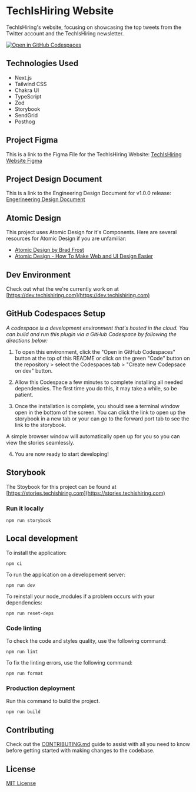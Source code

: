 # TechIsHiring Website

TechIsHiring's website, focusing on showcasing the top tweets from the Twitter account and the TechIsHiring newsletter.

[![Open in GitHub Codespaces](https://github.com/codespaces/badge.svg)](https://codespaces.new/TechIsHiring/techishiring-website)

## Technologies Used

- Next.js
- Tailwind CSS
- Chakra UI
- TypeScript
- Zod
- Storybook
- SendGrid
- Posthog

## Project Figma

This is a link to the Figma File for the TechIsHiring Website: [TechIsHiring Website Figma](https://www.figma.com/file/AHf38Z5LQ4v1YBIgJv0tsM/TechIsHiring?t=ItybLH9XnPZ96T8A-6)

## Project Design Document

This is a link to the Engineering Design Document for v1.0.0 release: [Engerineering Design Document](https://drive.google.com/file/d/15jYKdhq1NcL4rHJIvBxoLUuNlYRqOhMr/view?usp=sharing)

## Atomic Design

This project uses Atomic Design for it's Components. Here are several resources for Atomic Design if you are unfamiliar:

- [Atomic Design by Brad Frost](https://bradfrost.com/blog/post/atomic-web-design/)
- [Atomic Design - How To Make Web and UI Design Easier](https://www.youtube.com/watch?v=W3A33dmp17E)

## Dev Environment

Check out what the we're currently work on at [https://dev.techishiring.com](https://dev.techishiring.com)

## GitHub Codespaces Setup

_A codespace is a development environment that's hosted in the cloud. You can build and run this plugin via a GitHub Codespace by following the directions below:_

1. To open this environment, click the "Open in GitHub Codespaces" button at the top of this README or click on the green "Code" button on the repository > select the Codespaces tab > "Create new Codepsace on dev" button.

2. Allow this Codespace a few minutes to complete installing all needed dependencies. The first time you do this, it may take a while, so be patient.

3. Once the installation is complete, you should see a terminal window open in the bottom of the screen. You can click the link to open up the storybook in a new tab or your can go to the forward port tab to see the link to the storybook.

A simple browser window will automatically open up for you so you can view the stories seamlessly. 

4. You are now ready to start developing! 

## Storybook

The Stoybook for this project can be found at [https://stories.techishiring.com](https://stories.techishiring.com)

### Run it locally

```shell
npm run storybook
```

## Local development

To install the application:

```shell
npm ci
```

To run the application on a developement server:

```shell
npm run dev
```

To reinstall your node_modules if a problem occurs with your dependencies:

```shell
npm run reset-deps
```

### Code linting

To check the code and styles quality, use the following command:

```shell
npm run lint
```

To fix the linting errors, use the following command:

```shell
npm run format
```

### Production deployment

Run this command to build the project.

```shell
npm run build
```

## Contributing

Check out the [CONTRIBUTING.md](CONTRIBUTING.md) guide to assist with all you need to know before getting started with making changes to the codebase.

## License

[MIT License](LICENSE)

